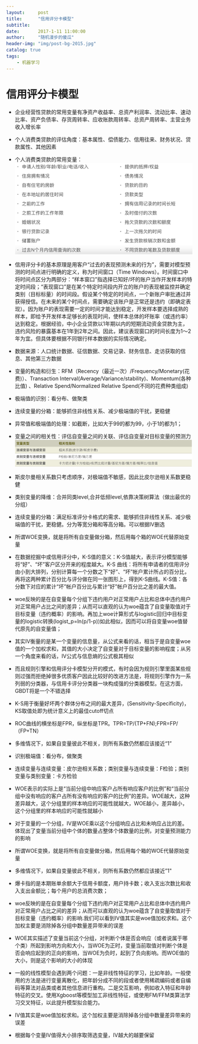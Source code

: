 ```yaml
---
layout:     post
title:      "信用评分卡模型"
subtitle:
date:       2017-1-11 11:00:00
author:     "随机漫步的傻瓜"
header-img: "img/post-bg-2015.jpg"
catalog: true
tags:
    - 机器学习
---
```


# 信用评分卡模型

- 企业经营性贷款的常用变量有净资产收益率、总资产利润率、流动比率、速动比率、资产负债率、存货周转率、应收账款周转率、总资产周转率、主营业务收入增长率
- 个人消费类贷款的评估角度：基本属性、偿债能力、信用往来、财务状况、贷款属性、其他因素
- 个人消费类贷款的常用变量：
![个人消费类贷款的常用变量](/img/常用变量.png)

- 信用评分卡的基本原理是用客户“过去的表现预测未来的行为”，需要对模型预测的时间点进行明确的定义，称为时间窗口（Time Windows）。时间窗口中将时间点区分为两部分：“样本窗口”指选择已知好/坏的账户当作开发样本的特定时间段；“表现窗口”是在某个特定时间段内开立的账户的表现被监控并确定类别（目标标量）的时间段。假设某个特定的时间点，一个新账户审批通过并获得授信。在未来的某个时间点，需要确定该账户是正常还是违约（即确定表现）。因为账户的表现需要一定的时间才能达到稳定，开发样本要选择成熟的样本，即给予开发样本足够长的表现时间，使样本总体的坏账率（或违约率）达到稳定。根据经验，中小企业贷款以1年期以内的短期流动资金贷款为主，违约风险的暴露基本在1年到2年之间。因此，建议表现窗口的时间长度为1～2年为宜。但具体要根据不同银行样本数据的实际情况确定。
- 数据来源：人口统计数据、征信数据、交易记录、财务信息、走访获取的信息、其他第三方数据
- 变量的构造和衍生：RFM（Recency（最近一次）/Frequency/Monetary(花费)）、Transaction Interval(Average/Variance/stability)、Momentum(各种比值)
、Relative Spend/Normalized Relative Spend(不同的花费种类组成)
- 极端值的识别：看分布、做聚类
- 连续变量的分箱：能够抓住非线性关系、减少极端值的干扰，更稳健
- 异常值和极端值的处理：如截断，比如大于99的都为99，小于1的都为1；
- 变量之间的相关性：评估自变量之间的关联、评估自变量对目标变量的预测力
![变量之间的相关性](/img/变量之间的相关性.png)

- 斯皮尔曼相关系数只考虑顺序，对极端值不敏感，因此比皮尔逊相关系数更稳健
- 类别变量的降维：合并同类level,合并低频level,依靠决策树算法（做出最优的分组）
- 连续变量的分箱：满足标准评分卡格式的需求、能够抓住非线性关系、减少极端值的干扰，更稳健。分为等宽分箱和等高分箱。可以根据IV删选
- 所谓WOE变换，就是将所有自变量做分箱，然后用每个箱的WOE代替原始变量
- 在数据挖掘中或信用评分中，K-S值的意义：K-S值越大，表示评分模型能够将“好”、“坏”客户区分开来的程度越大。K-S 曲线：将所有申请者的信用评分由小到大排列，分别计算每一个分数之下“好”、“坏”帐户累计所占的百分比，再将这两种累计百分比与评分做在同一张图形上，得到K-S曲线。K-S值：各分数下对应的累计“坏”帐户百分比与累计“好”帐户百分比之差的最大值。
- woe反映的是在自变量每个分组下违约用户对正常用户占比和总体中违约用户对正常用户占比之间的差异；从而可以直观的认为woe蕴含了自变量取值对于目标变量（违约概率）的影响。再加上woe计算形式与logistic回归中目标变量的logistic转换(logist_p=ln(p/1-p))如此相似，因而可以将自变量woe值替代原先的自变量值；
- 其实IV衡量的是某一个变量的信息量，从公式来看的话，相当于是自变量woe值的一个加权求和，其值的大小决定了自变量对于目标变量的影响程度；从另一个角度来看的话，IV公式与信息熵的公式极其相似
- 而且规则引擎和信用评分卡模型分开的模式，有时会因为规则引擎里面某些规则过强而拒绝掉很多优质客户因此比较好的改进方法是，将规则引擎作为一系列弱的分类器，与信用卡评分分类器一块构成强的分类器模型。在这方面，GBDT将是一个不错选择
- K-S用于衡量好坏两个群体分布之间的最大差异，(Sensitivity-Specificity)，KS取值处即为统计意义上的最佳cutoff切点
- ROC曲线的横坐标是FPR，纵坐标是TPR。TPR=TP/(TP+FN);FPR=FP/（FP+TN）
- 多维情况下，如果自变量彼此不相关，则所有系数仍然都应该接近“1”
- 识别极端值：看分布，做聚类
- 连续变量与连续变量：皮尔逊相关系数；类别变量与连续变量：F检验；类别变量与类别变量：卡方检验
- WOE表示的实际上是“当前分组中响应客户占所有响应客户的比例”和“当前分组中没有响应的客户占所有没有响应的客户的比例”的差异。WOE越大，这种差异越大，这个分组里的样本响应的可能性就越大，WOE越小，差异越小，这个分组里的样本响应的可能性就越小
- 对于变量的一个分组，IV是WOE乘以这个分组响应占比和未响应占比的差。体现出了变量当前分组中个体的数量占整体个体数量的比例，对变量预测能力的影响
- 所谓WOE变换，就是将所有自变量做分箱，然后用每个箱的WOE代替原始变量
- 多维情况下，如果自变量彼此不相关，则所有系数仍然都应该接近”1"
- 爆卡指的是本期账单余额大于信用卡额度，用户持卡数；收入支出次数比和收入支出金额比；每个用户的总消费次数；
- woe反映的是在自变量每个分组下违约用户对正常用户占比和总体中违约用户对正常用户占比之间的差异；从而可以直观的认为woe蕴含了自变量取值对于目标变量（违约概率）的影响.我们可以看到IV值其实是woe值加权求和。这个加权主要是消除掉各分组中数量差异带来的误差
- WOE其实描述了变量当前这个分组，对判断个体是否会响应（或者说属于哪个类）所起到影响方向和大小，当WOE为正时，变量当前取值对判断个体是否会响应起到的正向的影响，当WOE为负时，起到了负向影响。而WOE值的大小，则是这个影响的大小的体现
- 一般的线性模型会遇到两个问题：一是非线性特征的学习，比如年龄。一般使用的方法是进行变量离散化，把年龄分成不同的段或者使用稀疏编码或者自编码等算法对品类或者其他信息进行重构。二是交互影响，例如收入特征和年龄特征的交叉。使用Xgboost等模型加工非线性特征，或使用FM/FFM类算法学习交叉特征，以此提升模型拟合能力。
- IV值其实是woe值加权求和。这个加权主要是消除掉各分组中数量差异带来的误差
- 根据每个变量IV值得大小排序取筛选变量，IV越大的越要保留
